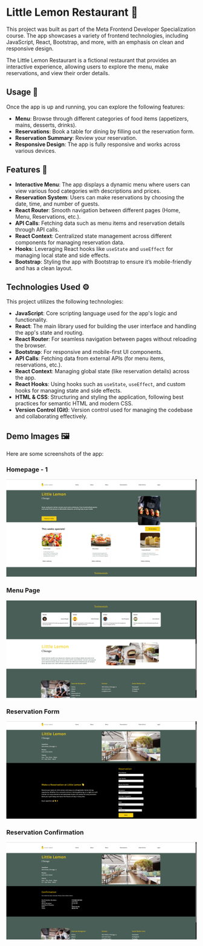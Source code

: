 # Little Lemon Restaurant 🍋

This project was built as part of the Meta Frontend Developer Specialization course. The app showcases a variety of frontend technologies, including JavaScript, React, Bootstrap, and more, with an emphasis on clean and responsive design.

The Little Lemon Restaurant is a fictional restaurant that provides an interactive experience, allowing users to explore the menu, make reservations, and view their order details.

## Usage 🚀

Once the app is up and running, you can explore the following features:

- **Menu**: Browse through different categories of food items (appetizers, mains, desserts, drinks).
- **Reservations**: Book a table for dining by filling out the reservation form.
- **Reservation Summary**: Review your reservation.
- **Responsive Design**: The app is fully responsive and works across various devices.

## Features 🔧

- **Interactive Menu**: The app displays a dynamic menu where users can view various food categories with descriptions and prices.
- **Reservation System**: Users can make reservations by choosing the date, time, and number of guests.
- **React Router**: Smooth navigation between different pages (Home, Menu, Reservations, etc.).
- **API Calls**: Fetching data such as menu items and reservation details through API calls.
- **React Context**: Centralized state management across different components for managing reservation data.
- **Hooks**: Leveraging React hooks like `useState` and `useEffect` for managing local state and side effects.
- **Bootstrap**: Styling the app with Bootstrap to ensure it’s mobile-friendly and has a clean layout.

## Technologies Used ⚙️

This project utilizes the following technologies:

- **JavaScript**: Core scripting language used for the app's logic and functionality.
- **React**: The main library used for building the user interface and handling the app's state and routing.
- **React Router**: For seamless navigation between pages without reloading the browser.
- **Bootstrap**: For responsive and mobile-first UI components.
- **API Calls**: Fetching data from external APIs (for menu items, reservations, etc.).
- **React Context**: Managing global state (like reservation details) across the app.
- **React Hooks**: Using hooks such as `useState`, `useEffect`, and custom hooks for managing state and side effects.
- **HTML & CSS**: Structuring and styling the application, following best practices for semantic HTML and modern CSS.
- **Version Control (Git)**: Version control used for managing the codebase and collaborating effectively.

## Demo Images 🖼️

Here are some screenshots of the app:

### Homepage - 1
![Homepage - 1](screenshots/home-1.png)

### Menu Page
![Menu Page - 2](screenshots/home-2.png)

### Reservation Form
![Reservation Form](screenshots/reservation.png)

### Reservation Confirmation
![Reservation Confirmation](screenshots/reservation-confirm.png)

